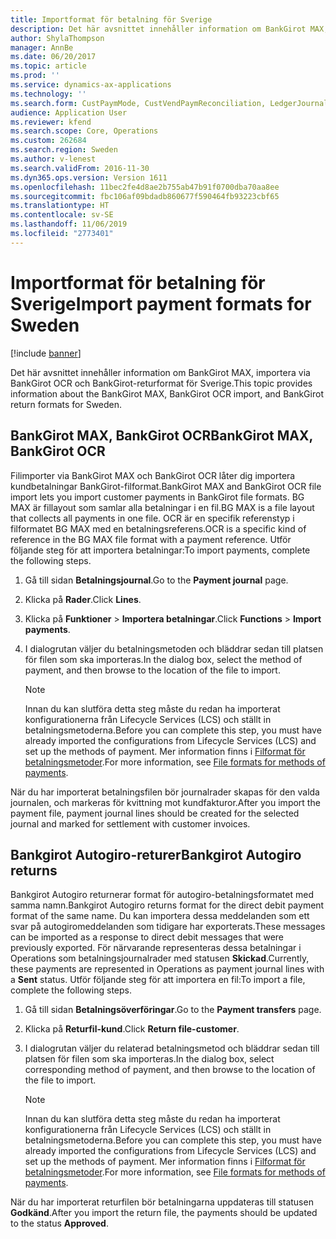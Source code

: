 ```yaml
---
title: Importformat för betalning för Sverige
description: Det här avsnittet innehåller information om BankGirot MAX, importera via BankGirot OCR och BankGirot-returformat för Sverige.
author: ShylaThompson
manager: AnnBe
ms.date: 06/20/2017
ms.topic: article
ms.prod: ''
ms.service: dynamics-ax-applications
ms.technology: ''
ms.search.form: CustPaymMode, CustVendPaymReconciliation, LedgerJournalTransCustPaym, VendPaymMode
audience: Application User
ms.reviewer: kfend
ms.search.scope: Core, Operations
ms.custom: 262684
ms.search.region: Sweden
ms.author: v-lenest
ms.search.validFrom: 2016-11-30
ms.dyn365.ops.version: Version 1611
ms.openlocfilehash: 11bec2fe4d8ae2b755ab47b91f0700dba70aa8ee
ms.sourcegitcommit: fbc106af09bdadb860677f590464fb93223cbf65
ms.translationtype: HT
ms.contentlocale: sv-SE
ms.lasthandoff: 11/06/2019
ms.locfileid: "2773401"
---
```

# <a name="import-payment-formats-for-sweden"></a><span data-ttu-id="543b8-103">Importformat för betalning för Sverige</span><span class="sxs-lookup"><span data-stu-id="543b8-103">Import payment formats for Sweden</span></span>

[!include [banner](../includes/banner.md)]

<span data-ttu-id="543b8-104">Det här avsnittet innehåller information om BankGirot MAX, importera via BankGirot OCR och BankGirot-returformat för Sverige.</span><span class="sxs-lookup"><span data-stu-id="543b8-104">This topic provides information about the BankGirot MAX, BankGirot OCR import, and BankGirot return formats for Sweden.</span></span>

<a name="bankgirot-max-bankgirot-ocr"></a><span data-ttu-id="543b8-105">BankGirot MAX, BankGirot OCR</span><span class="sxs-lookup"><span data-stu-id="543b8-105">BankGirot MAX, BankGirot OCR</span></span>
----------------------------

<span data-ttu-id="543b8-106">Filimporter via BankGirot MAX och BankGirot OCR låter dig importera kundbetalningar BankGirot-filformat.</span><span class="sxs-lookup"><span data-stu-id="543b8-106">BankGirot MAX and BankGirot OCR file import lets you import customer payments in BankGirot file formats.</span></span> <span data-ttu-id="543b8-107">BG MAX är fillayout som samlar alla betalningar i en fil.</span><span class="sxs-lookup"><span data-stu-id="543b8-107">BG MAX is a file layout that collects all payments in one file.</span></span> <span data-ttu-id="543b8-108">OCR är en specifik referenstyp i filformatet BG MAX med en betalningsreferens.</span><span class="sxs-lookup"><span data-stu-id="543b8-108">OCR is a specific kind of reference in the BG MAX file format with a payment reference.</span></span> <span data-ttu-id="543b8-109">Utför följande steg för att importera betalningar:</span><span class="sxs-lookup"><span data-stu-id="543b8-109">To import payments, complete the following steps.</span></span>

1. <span data-ttu-id="543b8-110">Gå till sidan **Betalningsjournal**.</span><span class="sxs-lookup"><span data-stu-id="543b8-110">Go to the **Payment journal** page.</span></span>
2. <span data-ttu-id="543b8-111">Klicka på **Rader**.</span><span class="sxs-lookup"><span data-stu-id="543b8-111">Click **Lines**.</span></span>
3. <span data-ttu-id="543b8-112">Klicka på **Funktioner** &gt; **Importera betalningar**.</span><span class="sxs-lookup"><span data-stu-id="543b8-112">Click **Functions** &gt; **Import payments**.</span></span>
4. <span data-ttu-id="543b8-113">I dialogrutan väljer du betalningsmetoden och bläddrar sedan till platsen för filen som ska importeras.</span><span class="sxs-lookup"><span data-stu-id="543b8-113">In the dialog box, select the method of payment, and then browse to the location of the file to import.</span></span>

   > [!NOTE]
   >  <span data-ttu-id="543b8-114">Innan du kan slutföra detta steg måste du redan ha importerat konfigurationerna från Lifecycle Services (LCS) och ställt in betalningsmetoderna.</span><span class="sxs-lookup"><span data-stu-id="543b8-114">Before you can complete this step, you must have already imported the configurations from Lifecycle Services (LCS) and set up the methods of payment.</span></span> <span data-ttu-id="543b8-115">Mer information finns i [Filformat för betalningsmetoder](emea-select-file-formats-for-the-method-of-payments.md).</span><span class="sxs-lookup"><span data-stu-id="543b8-115">For more information, see [File formats for methods of payments](emea-select-file-formats-for-the-method-of-payments.md).</span></span>

<span data-ttu-id="543b8-116">När du har importerat betalningsfilen bör journalrader skapas för den valda journalen, och markeras för kvittning mot kundfakturor.</span><span class="sxs-lookup"><span data-stu-id="543b8-116">After you import the payment file, payment journal lines should be created for the selected journal and marked for settlement with customer invoices.</span></span>

## <a name="bankgirot-autogiro-returns"></a><span data-ttu-id="543b8-117">Bankgirot Autogiro-returer</span><span class="sxs-lookup"><span data-stu-id="543b8-117">Bankgirot Autogiro returns</span></span>
<span data-ttu-id="543b8-118">Bankgirot Autogiro returnerar format för autogiro-betalningsformatet med samma namn.</span><span class="sxs-lookup"><span data-stu-id="543b8-118">Bankgirot Autogiro returns format for the direct debit payment format of the same name.</span></span> <span data-ttu-id="543b8-119">Du kan importera dessa meddelanden som ett svar på autogiromeddelanden som tidigare har exporterats.</span><span class="sxs-lookup"><span data-stu-id="543b8-119">These messages can be imported as a response to direct debit messages that were previously exported.</span></span> <span data-ttu-id="543b8-120">För närvarande representeras dessa betalningar i Operations som betalningsjournalrader med statusen **Skickad**.</span><span class="sxs-lookup"><span data-stu-id="543b8-120">Currently, these payments are represented in Operations as payment journal lines with a **Sent** status.</span></span> <span data-ttu-id="543b8-121">Utför följande steg för att importera en fil:</span><span class="sxs-lookup"><span data-stu-id="543b8-121">To import a file, complete the following steps.</span></span>

1. <span data-ttu-id="543b8-122">Gå till sidan **Betalningsöverföringar**.</span><span class="sxs-lookup"><span data-stu-id="543b8-122">Go to the **Payment transfers** page.</span></span>
2. <span data-ttu-id="543b8-123">Klicka på **Returfil-kund**.</span><span class="sxs-lookup"><span data-stu-id="543b8-123">Click **Return file-customer**.</span></span>
3. <span data-ttu-id="543b8-124">I dialogrutan väljer du relaterad betalningsmetod och bläddrar sedan till platsen för filen som ska importeras.</span><span class="sxs-lookup"><span data-stu-id="543b8-124">In the dialog box, select corresponding method of payment, and then browse to the location of the file to import.</span></span> 

   > [!NOTE]
   >  <span data-ttu-id="543b8-125">Innan du kan slutföra detta steg måste du redan ha importerat konfigurationerna från Lifecycle Services (LCS) och ställt in betalningsmetoderna.</span><span class="sxs-lookup"><span data-stu-id="543b8-125">Before you can complete this step, you must have already imported the configurations from Lifecycle Services (LCS) and set up the methods of payment.</span></span> <span data-ttu-id="543b8-126">Mer information finns i [Filformat för betalningsmetoder](emea-select-file-formats-for-the-method-of-payments.md).</span><span class="sxs-lookup"><span data-stu-id="543b8-126">For more information, see [File formats for methods of payments](emea-select-file-formats-for-the-method-of-payments.md).</span></span>

<span data-ttu-id="543b8-127">När du har importerat returfilen bör betalningarna uppdateras till statusen **Godkänd**.</span><span class="sxs-lookup"><span data-stu-id="543b8-127">After you import the return file, the payments should be updated to the status **Approved**.</span></span>



